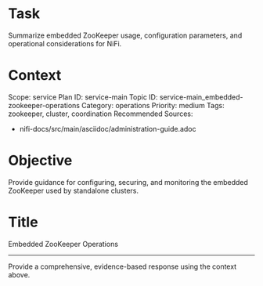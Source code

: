 # Task
Summarize embedded ZooKeeper usage, configuration parameters, and operational considerations for NiFi.

# Context
Scope: service
Plan ID: service-main
Topic ID: service-main_embedded-zookeeper-operations
Category: operations
Priority: medium
Tags: zookeeper, cluster, coordination
Recommended Sources:
- nifi-docs/src/main/asciidoc/administration-guide.adoc

# Objective
Provide guidance for configuring, securing, and monitoring the embedded ZooKeeper used by standalone clusters.

# Title
Embedded ZooKeeper Operations

---

Provide a comprehensive, evidence-based response using the context above.
